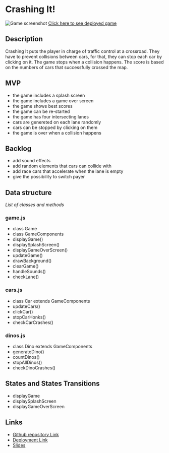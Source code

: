 # Crashing It!

![Game screenshot](https://github.com/[username]/[reponame]/[branch]/imgs/screenshot.jpg?raw=true)
[Click here to see deployed game](https://fannyarles.github.io/project-canvas-traffic-jam/)

## Description

Crashing It puts the player in charge of traffic control at a crossroad. They have to prevent collisions between cars, for that, they can stop each car by clicking on it. The game stops when a collision happens. The score is based on the numbers of cars that successfully crossed the map.

## MVP

- the game includes a splash screen
- the game includes a game over screen
- the game shows best scores
- the game can be re-started
- the game has four intersecting lanes
- cars are genereted on each lane randomly
- cars can be stopped by clicking on them
- the game is over when a collision happens

## Backlog

- add sound effects
- add random elements that cars can collide with
- add race cars that accelerate when the lane is empty
- give the possibility to switch payer

## Data structure

_List of classes and methods_

### game.js

- class Game
- class GameComponents
- displayGame()
- displaySplashScreen()
- displayGameOverScreen()
- updateGame()
- drawBackground()
- clearGame()
- handleSounds()
- checkLane()

### cars.js

- class Car extends GameComponents
- updateCars()
- clickCar()
- stopCarHonks()
- checkCarCrashes()

### dinos.js

- class Dino extends GameComponents
- generateDino()
- countDinos()
- stopAllDinos()
- checkDinoCrashes()

## States and States Transitions

- displayGame
- displaySplashScreen
- displayGameOverScreen

## Links

- [Github repository Link](https://github.com/fannyarles/project-canvas-traffic-jam)
- [Deployment Link](https://fannyarles.github.io/project-canvas-traffic-jam/)
- [Slides](https://docs.google.com/presentation/d/1Lg7rUDJ1BFEPtbAJYlU0vz3V8GCWV0fd-91CX-pJyvo/)
